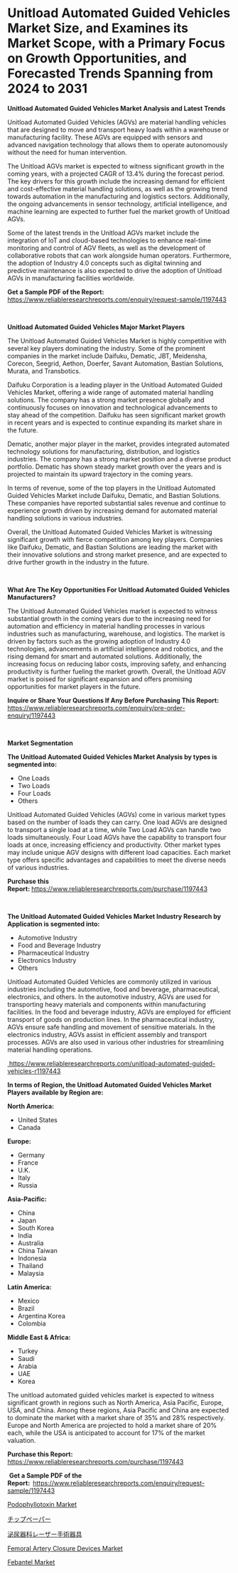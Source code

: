 <p><h1>Unitload Automated Guided Vehicles Market Size, and Examines its Market Scope, with a Primary Focus on Growth Opportunities, and Forecasted Trends Spanning from 2024 to 2031</h1></p><p><strong>Unitload Automated Guided Vehicles Market Analysis and Latest Trends</strong></p>
<p><p>Unitload Automated Guided Vehicles (AGVs) are material handling vehicles that are designed to move and transport heavy loads within a warehouse or manufacturing facility. These AGVs are equipped with sensors and advanced navigation technology that allows them to operate autonomously without the need for human intervention.</p><p>The Unitload AGVs market is expected to witness significant growth in the coming years, with a projected CAGR of 13.4% during the forecast period. The key drivers for this growth include the increasing demand for efficient and cost-effective material handling solutions, as well as the growing trend towards automation in the manufacturing and logistics sectors. Additionally, the ongoing advancements in sensor technology, artificial intelligence, and machine learning are expected to further fuel the market growth of Unitload AGVs.</p><p>Some of the latest trends in the Unitload AGVs market include the integration of IoT and cloud-based technologies to enhance real-time monitoring and control of AGV fleets, as well as the development of collaborative robots that can work alongside human operators. Furthermore, the adoption of Industry 4.0 concepts such as digital twinning and predictive maintenance is also expected to drive the adoption of Unitload AGVs in manufacturing facilities worldwide.</p></p>
<p><strong>Get a Sample PDF of the Report:&nbsp;</strong> <a href="https://www.reliableresearchreports.com/enquiry/request-sample/1197443">https://www.reliableresearchreports.com/enquiry/request-sample/1197443</a></p>
<p>&nbsp;</p>
<p><strong>Unitload Automated Guided Vehicles Major Market Players</strong></p>
<p><p>The Unitload Automated Guided Vehicles Market is highly competitive with several key players dominating the industry. Some of the prominent companies in the market include Daifuku, Dematic, JBT, Meidensha, Corecon, Seegrid, Aethon, Doerfer, Savant Automation, Bastian Solutions, Murata, and Transbotics.</p><p>Daifuku Corporation is a leading player in the Unitload Automated Guided Vehicles Market, offering a wide range of automated material handling solutions. The company has a strong market presence globally and continuously focuses on innovation and technological advancements to stay ahead of the competition. Daifuku has seen significant market growth in recent years and is expected to continue expanding its market share in the future.</p><p>Dematic, another major player in the market, provides integrated automated technology solutions for manufacturing, distribution, and logistics industries. The company has a strong market position and a diverse product portfolio. Dematic has shown steady market growth over the years and is projected to maintain its upward trajectory in the coming years.</p><p>In terms of revenue, some of the top players in the Unitload Automated Guided Vehicles Market include Daifuku, Dematic, and Bastian Solutions. These companies have reported substantial sales revenue and continue to experience growth driven by increasing demand for automated material handling solutions in various industries.</p><p>Overall, the Unitload Automated Guided Vehicles Market is witnessing significant growth with fierce competition among key players. Companies like Daifuku, Dematic, and Bastian Solutions are leading the market with their innovative solutions and strong market presence, and are expected to drive further growth in the industry in the future.</p></p>
<p>&nbsp;</p>
<p><strong>What Are The Key Opportunities For Unitload Automated Guided Vehicles Manufacturers?</strong></p>
<p><p>The Unitload Automated Guided Vehicles market is expected to witness substantial growth in the coming years due to the increasing need for automation and efficiency in material handling processes in various industries such as manufacturing, warehouse, and logistics. The market is driven by factors such as the growing adoption of Industry 4.0 technologies, advancements in artificial intelligence and robotics, and the rising demand for smart and automated solutions. Additionally, the increasing focus on reducing labor costs, improving safety, and enhancing productivity is further fueling the market growth. Overall, the Unitload AGV market is poised for significant expansion and offers promising opportunities for market players in the future.</p></p>
<p><strong>Inquire or Share Your Questions If Any Before Purchasing This Report:</strong> <a href="https://www.reliableresearchreports.com/enquiry/pre-order-enquiry/1197443">https://www.reliableresearchreports.com/enquiry/pre-order-enquiry/1197443</a></p>
<p>&nbsp;</p>
<p><strong>Market Segmentation</strong></p>
<p><strong>The Unitload Automated Guided Vehicles Market Analysis by types is segmented into:</strong></p>
<p><ul><li>One Loads</li><li>Two Loads</li><li>Four Loads</li><li>Others</li></ul></p>
<p><p>Unitload Automated Guided Vehicles (AGVs) come in various market types based on the number of loads they can carry. One load AGVs are designed to transport a single load at a time, while Two Load AGVs can handle two loads simultaneously. Four Load AGVs have the capability to transport four loads at once, increasing efficiency and productivity. Other market types may include unique AGV designs with different load capacities. Each market type offers specific advantages and capabilities to meet the diverse needs of various industries.</p></p>
<p><strong>Purchase this Report:&nbsp;</strong><a href="https://www.reliableresearchreports.com/purchase/1197443">https://www.reliableresearchreports.com/purchase/1197443</a></p>
<p>&nbsp;</p>
<p><strong>The Unitload Automated Guided Vehicles Market Industry Research by Application is segmented into:</strong></p>
<p><ul><li>Automotive Industry</li><li>Food and Beverage Industry</li><li>Pharmaceutical Industry</li><li>Electronics Industry</li><li>Others</li></ul></p>
<p><p>Unitload Automated Guided Vehicles are commonly utilized in various industries including the automotive, food and beverage, pharmaceutical, electronics, and others. In the automotive industry, AGVs are used for transporting heavy materials and components within manufacturing facilities. In the food and beverage industry, AGVs are employed for efficient transport of goods on production lines. In the pharmaceutical industry, AGVs ensure safe handling and movement of sensitive materials. In the electronics industry, AGVs assist in efficient assembly and transport processes. AGVs are also used in various other industries for streamlining material handling operations.</p></p>
<p><a href="https://www.reliableresearchreports.com/unitload-automated-guided-vehicles-r1197443">&nbsp;https://www.reliableresearchreports.com/unitload-automated-guided-vehicles-r1197443</a></p>
<p><strong>In terms of Region, the Unitload Automated Guided Vehicles Market Players available by Region are:</strong></p>
<p>
    <p> <strong> North America: </strong>
        <ul>
            <li>United States</li>
            <li>Canada</li>
        </ul>
        </p> 
    <p> <strong> Europe: </strong>
        <ul>
            <li>Germany</li>
            <li>France</li>
            <li>U.K.</li>
            <li>Italy</li>
            <li>Russia</li>
        </ul>
        </p> 
    <p> <strong> Asia-Pacific: </strong>
        <ul>
            <li>China</li>
            <li>Japan</li>
            <li>South Korea</li>
            <li>India</li>
            <li>Australia</li>
            <li>China Taiwan</li>
            <li>Indonesia</li>
            <li>Thailand</li>
            <li>Malaysia</li>
        </ul>
        </p> 
    <p> <strong> Latin America: </strong>
        <ul>
            <li>Mexico</li>
            <li>Brazil</li>
            <li>Argentina Korea</li>
            <li>Colombia</li>
        </ul>
        </p> 
    <p> <strong> Middle East & Africa: </strong>
        <ul>
            <li>Turkey</li>
            <li>Saudi</li>
            <li>Arabia</li>
            <li>UAE</li>
            <li>Korea</li>
        </ul>
    </p>
    </p>
<p><p>The unitload automated guided vehicles market is expected to witness significant growth in regions such as North America, Asia Pacific, Europe, USA, and China. Among these regions, Asia Pacific and China are expected to dominate the market with a market share of 35% and 28% respectively. Europe and North America are projected to hold a market share of 20% each, while the USA is anticipated to account for 17% of the market valuation.</p></p>
<p><strong>Purchase this Report: </strong><a href="https://www.reliableresearchreports.com/purchase/1197443">https://www.reliableresearchreports.com/purchase/1197443</a></p>
<p>&nbsp;<strong>Get a Sample PDF of the Report:&nbsp;&nbsp;</strong><a href="https://www.reliableresearchreports.com/enquiry/request-sample/1197443">https://www.reliableresearchreports.com/enquiry/request-sample/1197443</a></p>
<p><strong></strong></p>
<p><p><a href="https://issuu.com/reportprime-2/docs/podophyllotoxin-market-size-2030.pptx">Podophyllotoxin Market</a></p><p><a href="https://medium.com/@madelynhowe2023/%E3%83%81%E3%83%83%E3%83%97%E7%94%A8%E7%B4%99%E5%B8%82%E5%A0%B4%E3%81%AE%E5%B1%95%E6%9C%9B-%E6%A5%AD%E7%95%8C%E6%A6%82%E8%A6%81%E3%81%A8%E4%BA%88%E6%B8%AC-2024%E5%B9%B4%E3%81%8B%E3%82%892031%E5%B9%B4-89d66bf14171">チップペーパー</a></p><p><a href="https://medium.com/@bertramveum2023/%E6%B3%8C%E5%B0%BF%E5%99%A8%E7%A7%91%E3%83%AC%E3%83%BC%E3%82%B6%E3%83%BC%E6%89%8B%E8%A1%93%E7%94%A8%E6%A9%9F%E5%99%A8%E5%B8%82%E5%A0%B4%E8%A6%8F%E6%A8%A1-cagr-%E3%83%88%E3%83%AC%E3%83%B3%E3%83%892024-2030-48d02c7b738e">泌尿器科レーザー手術器具</a></p><p><a href="https://medium.com/@tracey.skinner9085/femoral-artery-closure-devices-market-insights-into-market-cagr-market-trends-and-growth-4636f5f60ddd">Femoral Artery Closure Devices Market</a></p><p><a href="https://issuu.com/reportprime-2/docs/febantel-market-size-2030.pptx">Febantel Market</a></p></p>